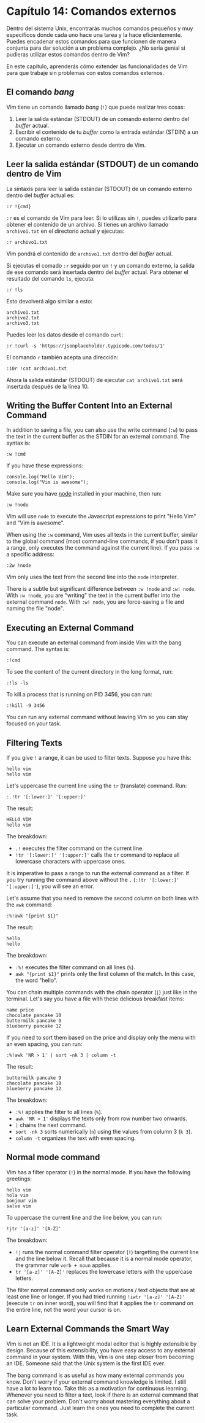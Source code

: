 # Capítulo 14: Comandos externos

Dentro del sistema Unix, encontrarás muchos comandos pequeños y muy específicos donde cada uno hace una tarea y la hace eficientemente. Puedes encadenar estos comandos para que funcionen de manera conjunta para dar solución a un problema complejo. ¿No sería genial si pudieras utilizar estos comandos dentro de Vim?

En este capítulo, aprenderás cómo extender las funcionalidades de Vim para que trabaje sin problemas con estos comandos externos.

## El comando *bang*

Vim tiene un comando llamado *bang* (`!`) que puede realizar tres cosas:

1. Leer la salida estándar (STDOUT) de un comando externo dentro del *buffer* actual.
2. Escribir el contenido de tu *buffer* como la entrada estándar (STDIN) a un comando externo.
3. Ejecutar un comando externo desde dentro de Vim.


## Leer la salida estándar (STDOUT) de un comando dentro de Vim

La sintaxis para leer la salida estándar (STDOUT) de un comando externo dentro del *buffer* actual es:

```
:r !{cmd}
```

`:r` es el comando de Vim para leer. Si lo utilizas sin `!`, puedes utilizarlo para obtener el contenido de un archivo. Si tienes un archivo llamado `archivo1.txt` en el directorio actual y ejecutas:

```
:r archivo1.txt
```

Vim pondrá el contenido de `archivo1.txt` dentro del *buffer* actual.

Si ejecutas el comado `:r` seguido por un `!` y un comando externo, la salida de ese comando será insertada dentro del *buffer* actual. Para obtener el resultado del comando `ls`, ejecuta:

```
:r !ls
```

Esto devolverá algo similar a esto:

```
archivo1.txt
archivo2.txt
archivo3.txt
```

Puedes leer los datos desde el comando `curl`:

```
:r !curl -s 'https://jsonplaceholder.typicode.com/todos/1'
```

El comando `r` también acepta una dirección:

```
:10r !cat archivo1.txt
```

Ahora la salida estándar (STDOUT) de ejecutar `cat archivo1.txt` será insertada después de la línea 10.

## Writing the Buffer Content Into an External Command

In addition to saving a file, you can also use the write command (`:w`) to pass the text in the current buffer as the STDIN for an external command. The syntax is:

```
:w !cmd
```

If you have these expressions:

```
console.log("Hello Vim");
console.log("Vim is awesome");
```

Make sure you have [node](https://nodejs.org/en/) installed in your machine, then run:

```
:w !node
```

Vim will use `node` to execute the Javascript expressions to print "Hello Vim" and "Vim is awesome". 

When using the `:w` command, Vim uses all texts in the current buffer, similar to the global command (most command-line commands, if you don't pass it a range, only executes the command against the current line). If you pass `:w` a specific address:

```
:2w !node
```

Vim only uses the text from the second line into the `node` interpreter.

There is a subtle but significant difference between `:w !node` and `:w! node`. With `:w !node`, you are "writing" the text in the current buffer into the external command `node`. With `:w! node`, you are force-saving a file and naming the file "node".

## Executing an External Command

You can execute an external command from inside Vim with the bang command. The syntax is:

```
:!cmd
```

To see the content of the current directory in the long format, run:

```
:!ls -ls
```

To kill a process that is running on PID 3456, you can run:

```
:!kill -9 3456
```

You can run any external command without leaving Vim so you can stay focused on your task.

## Filtering Texts

If you give `!` a range, it can be used to filter texts. Suppose you have this:

```
hello vim
hello vim
```

Let's uppercase the current line using the `tr` (translate) command. Run:

```
:.!tr '[:lower:]' '[:upper:]'
```

The result:

```
HELLO VIM
hello vim
```

The breakdown:
- `.!` executes the filter command on the current line.
- `!tr '[:lower:]' '[:upper:]'` calls the `tr` command to replace all lowercase characters with uppercase ones.

It is imperative to pass a range to run the external command as a filter. If you try running the command above without the `.` (`:!tr '[:lower:]' '[:upper:]'`), you will see an error.

Let's assume that you need to remove the second column on both lines with the `awk` command:

```
:%!awk "{print $1}"
```

The result:

```
hello
hello
```

The breakdown:
- `:%!` executes the filter command on all lines (`%`).
- `awk "{print $1}"` prints only the first column of the match. In this case, the word "hello". 

You can chain multiple commands with the chain operator (`|`) just like in the terminal. Let's say you have a file with these delicious breakfast items:

```
name price
chocolate pancake 10
buttermilk pancake 9
blueberry pancake 12
```

If you need to sort them based on the price and display only the menu with an even spacing, you can run:

```
:%!awk 'NR > 1' | sort -nk 3 | column -t
```

The result:
```
buttermilk pancake 9
chocolate pancake 10
blueberry pancake 12
```

The breakdown:
- `:%!` applies the filter to all lines (`%`).
- `awk 'NR > 1'` displays the texts only from row number two onwards.
- `|` chains the next command.
- `sort -nk 3` sorts numerically (`n`) using the values from column 3 (`k 3`).
- `column -t` organizes the text with even spacing.

## Normal mode command

Vim has a filter operator (`!`) in the normal mode. If you have the following greetings:

```
hello vim
hola vim
bonjour vim
salve vim
```

To uppercase the current line and the line below, you can run:
```
!jtr '[a-z]' '[A-Z]'
```

The breakdown:
- `!j` runs the normal command filter operator (`!`) targetting the current line and the line below it. Recall that because it is a normal mode operator, the grammar rule `verb + noun` applies. 
- `tr '[a-z]' '[A-Z]'` replaces the lowercase letters with the uppercase letters.

The filter normal command only works on motions / text objects that are at least one line or longer. If you had tried running `!iwtr '[a-z]' '[A-Z]'` (execute `tr` on inner word), you will find that it applies the `tr` command on the entire line, not the word your cursor is on.

## Learn External Commands the Smart Way

Vim is not an IDE. It is a lightweight modal editor that is highly extensible by design. Because of this extensibility, you have easy access to any external command in your system. With this, Vim is one step closer from becoming an IDE. Someone said that the Unix system is the first IDE ever.

The bang command is as useful as how many external commands you know. Don't worry if your external command knowledge is limited. I still have a lot to learn too. Take this as a motivation for continuous learning. Whenever you need to filter a text, look if there is an external command that can solve your problem. Don't worry about mastering everything about a particular command. Just learn the ones you need to complete the current task.
